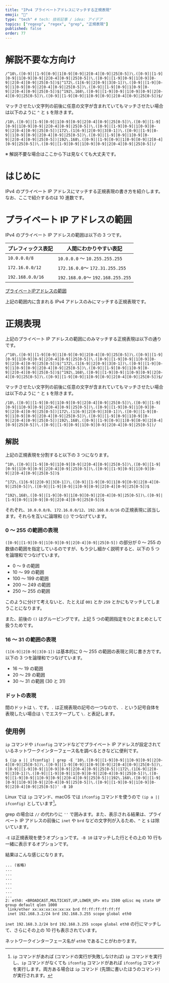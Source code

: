 ```yaml
---
title: "IPv4 プライベートアドレスにマッチする正規表現"
emoji: "🕌"
type: "tech" # tech: 技術記事 / idea: アイデア
topics: ["regexp", "regex", "grep", "正規表現"]
published: false
order: 77
---
```


# 解説不要な方向け
```
/^10\.([0-9]|[1-9][0-9]|1[0-9][0-9]|2[0-4][0-9]|25[0-5])\.([0-9]|[1-9][0-9]|1[0-9][0-9]|2[0-4][0-9]|25[0-5])\.([0-9]|[1-9][0-9]|1[0-9][0-9]|2[0-4][0-9]|25[0-5])$|^172\.(1[6-9]|2[0-9]|3[0-1])\.([0-9]|[1-9][0-9]|1[0-9][0-9]|2[0-4][0-9]|25[0-5])\.([0-9]|[1-9][0-9]|1[0-9][0-9]|2[0-4][0-9]|25[0-5])$|^192\.168\.([0-9]|[1-9][0-9]|1[0-9][0-9]|2[0-4][0-9]|25[0-5])\.([0-9]|[1-9][0-9]|1[0-9][0-9]|2[0-4][0-9]|25[0-5])$/
```

マッチさせたい文字列の前後に任意の文字が含まれていてもマッチさせたい場合は以下のように `^` と `$` を除きます。

```
/10\.([0-9]|[1-9][0-9]|1[0-9][0-9]|2[0-4][0-9]|25[0-5])\.([0-9]|[1-9][0-9]|1[0-9][0-9]|2[0-4][0-9]|25[0-5])\.([0-9]|[1-9][0-9]|1[0-9][0-9]|2[0-4][0-9]|25[0-5])|172\.(1[6-9]|2[0-9]|3[0-1])\.([0-9]|[1-9][0-9]|1[0-9][0-9]|2[0-4][0-9]|25[0-5])\.([0-9]|[1-9][0-9]|1[0-9][0-9]|2[0-4][0-9]|25[0-5])|192\.168\.([0-9]|[1-9][0-9]|1[0-9][0-9]|2[0-4][0-9]|25[0-5])\.([0-9]|[1-9][0-9]|1[0-9][0-9]|2[0-4][0-9]|25[0-5])/
```

※ 解説不要な場合はここから下は見なくても大丈夫です。

# はじめに
IPv4 のプライベート IP アドレスにマッチする正規表現の書き方を紹介します。なお、ここで紹介するのは 10 進数です。

# プライベート IP アドレスの範囲
IPv4 のプライベート IP アドレスの範囲は以下の 3 つです。

| プレフィックス表記 | 人間にわかりやすい表記 |
|---|---|
| `10.0.0.0/8` | `10.0.0.0` 〜 `10.255.255.255` |
| `172.16.0.0/12` | `172.16.0.0`〜 `172.31.255.255` |
| `192.168.0.0/16` | `192.168.0.0`〜 `192.168.255.255` |

[プライベートIPアドレスの範囲](http://itdoc.hitachi.co.jp/manuals/3021/3021324220/NNMS0200.HTM)

上記の範囲内に含まれる IPv4 アドレスのみにマッチする正規表現です。

# 正規表現
上記のプライベート IP アドレスの範囲にのみマッチする正規表現は以下の通りです。

```
/^10\.([0-9]|[1-9][0-9]|1[0-9][0-9]|2[0-4][0-9]|25[0-5])\.([0-9]|[1-9][0-9]|1[0-9][0-9]|2[0-4][0-9]|25[0-5])\.([0-9]|[1-9][0-9]|1[0-9][0-9]|2[0-4][0-9]|25[0-5])$|^172\.(1[6-9]|2[0-9]|3[0-1])\.([0-9]|[1-9][0-9]|1[0-9][0-9]|2[0-4][0-9]|25[0-5])\.([0-9]|[1-9][0-9]|1[0-9][0-9]|2[0-4][0-9]|25[0-5])$|^192\.168\.([0-9]|[1-9][0-9]|1[0-9][0-9]|2[0-4][0-9]|25[0-5])\.([0-9]|[1-9][0-9]|1[0-9][0-9]|2[0-4][0-9]|25[0-5])$/
```

マッチさせたい文字列の前後に任意の文字が含まれていてもマッチさせたい場合は以下のように `^` と `$` を除きます。

```
/10\.([0-9]|[1-9][0-9]|1[0-9][0-9]|2[0-4][0-9]|25[0-5])\.([0-9]|[1-9][0-9]|1[0-9][0-9]|2[0-4][0-9]|25[0-5])\.([0-9]|[1-9][0-9]|1[0-9][0-9]|2[0-4][0-9]|25[0-5])|172\.(1[6-9]|2[0-9]|3[0-1])\.([0-9]|[1-9][0-9]|1[0-9][0-9]|2[0-4][0-9]|25[0-5])\.([0-9]|[1-9][0-9]|1[0-9][0-9]|2[0-4][0-9]|25[0-5])|192\.168\.([0-9]|[1-9][0-9]|1[0-9][0-9]|2[0-4][0-9]|25[0-5])\.([0-9]|[1-9][0-9]|1[0-9][0-9]|2[0-4][0-9]|25[0-5])/
```

## 解説
上記の正規表現を分割すると以下の 3 つになります。

```:10.0.0.0/8に該当
^10\.([0-9]|[1-9][0-9]|1[0-9][0-9]|2[0-4][0-9]|25[0-5])\.([0-9]|[1-9][0-9]|1[0-9][0-9]|2[0-4][0-9]|25[0-5])\.([0-9]|[1-9][0-9]|1[0-9][0-9]|2[0-4][0-9]|25[0-5])$
```

```:172.16.0.0/12に該当
^172\.(1[6-9]|2[0-9]|3[0-1])\.([0-9]|[1-9][0-9]|1[0-9][0-9]|2[0-4][0-9]|25[0-5])\.([0-9]|[1-9][0-9]|1[0-9][0-9]|2[0-4][0-9]|25[0-5])$
```

```:192.168.0.0/16に該当
^192\.168\.([0-9]|[1-9][0-9]|1[0-9][0-9]|2[0-4][0-9]|25[0-5])\.([0-9]|[1-9][0-9]|1[0-9][0-9]|2[0-4][0-9]|25[0-5])$
```

それぞれ、`10.0.0.0/8`、`172.16.0.0/12`、`192.168.0.0/16` の正規表現に該当します。それらを互いに論理和 (`|`) でつなげています。

### 0 〜 255 の範囲の表現
`([0-9]|[1-9][0-9]|1[0-9][0-9]|2[0-4][0-9]|25[0-5])` の部分が 0 〜 255 の数値の範囲を指定しているのですが、もう少し細かく説明すると、以下の 5 つを論理和でつなげています。

- 0 〜 9 の範囲
- 10 〜 99 の範囲
- 100 〜 199 の範囲
- 200 〜 249 の範囲
- 250 〜 255 の範囲

このように分けて考えないと、たとえば `001` とか `259` とかにもマッチしてしまうことになります。

また、前後の `()` はグルーピングです。上記 5 つの範囲指定をひとまとめとして扱うためです。

### 16 〜 31 の範囲の表現
`(1[6-9]|2[0-9]|3[0-1])` は基本的に 0 〜 255 の範囲の表現と同じ書き方です。以下の 3 つを論理和でつなげています。

- 16 〜 19 の範囲
- 20 〜 29 の範囲
- 30 〜 31 の範囲 (30 と 31)

### ドットの表現
間のドットは `\.` です。`.` は正規表現の記号の一つなので、`.` という記号自体を表現したい場合は `\` でエスケープして `\.` と表記します。

## 使用例
`ip` コマンドや `ifconfig` コマンドなどでプライベート IP アドレスが設定されているネットワークインターフェース名を調べるときなどに便利です。

```shell
$ (ip a || ifconfig) | grep -E '10\.([0-9]|[1-9][0-9]|1[0-9][0-9]|2[0-4][0-9]|25[0-5])\.([0-9]|[1-9][0-9]|1[0-9][0-9]|2[0-4][0-9]|25[0-5])\.([0-9]|[1-9][0-9]|1[0-9][0-9]|2[0-4][0-9]|25[0-5])|172\.(1[6-9]|2[0-9]|3[0-1])\.([0-9]|[1-9][0-9]|1[0-9][0-9]|2[0-4][0-9]|25[0-5])\.([0-9]|[1-9][0-9]|1[0-9][0-9]|2[0-4][0-9]|25[0-5])|192\.168\.([0-9]|[1-9][0-9]|1[0-9][0-9]|2[0-4][0-9]|25[0-5])\.([0-9]|[1-9][0-9]|1[0-9][0-9]|2[0-4][0-9]|25[0-5])' -B 10
```

Linux では `ip` コマンド、macOS では `ifconfig` コマンドを使うので `(ip a || ifconfig)` としています[^1]。


[^1]: `ip` コマンドがあれば (コマンドの実行が失敗しなければ) `ip` コマンドを実行し、`ip` コマンドがなくても `ifconfig` コマンドがあれば `ifconfig` コマンドを実行します。両方ある場合は `ip` コマンド (先頭に書いたほうのコマンド) が実行されます。

grep の場合は `//` の代わりに `''` で囲みます。また、表示される結果は、プライベート IP アドレスの前後に `inet` や `brd` などの文字列が入るため、`^` と `$` は除いています。

`-E` は正規表現を使うオプションです。`-B 10` はマッチした行とその上の 10 行も一緒に表示するオプションです。

結果はこんな感じになります。

```
... (省略)
...
...
...
...
...
...
...
2: eth0: <BROADCAST,MULTICAST,UP,LOWER_UP> mtu 1500 qdisc mq state UP group default qlen 1000
 link/ether xx:xx:xx:xx:xx:xx brd ff:ff:ff:ff:ff:ff
 inet 192.168.3.2/24 brd 192.168.3.255 scope global eth0
```

`inet 192.168.3.2/24 brd 192.168.3.255 scope global eth0` の行にマッチして、さらにその上の 10 行も表示されています。

ネットワークインターフェース名が `eth0` であることがわかります。
